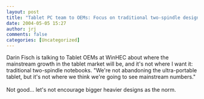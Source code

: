 ```yaml
---
layout: post
title: "Tablet PC team to OEMs: Focus on traditional two-spindle designs"
date: 2004-05-05 15:27
author: jrj
comments: false
categories: [Uncategorized]
---
```

Darin Fisch is talking to Tablet OEMs at WinHEC about where the mainstream growth in the tablet market will be, and it's not where I want it: traditional two-spindle notebooks. "We're not abandoning the ultra-portable tablet, but it's not where we think we're going to see mainstream numbers."
<br />
<br />Not good... let's not encourage bigger heavier designs as the norm.
